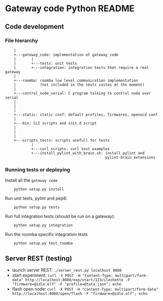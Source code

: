 Gateway code Python README
==========================


Code development
----------------

### File hierarchy ###


        |
        +---gateway_code: implementation of gateway_code
        |       |
        |       +---tests: unit tests
        |       +---integration: integration tests that require a real gateway
        |
        +---roomba: roomba low level communication implementation
        |           (not included in the tests suites at the moment)
        |
        +---control_node_serial: C program talking to control node over serial
        |
        |
        |
        +---static: static conf: default profiles, firmwares, openocd conf
        |
        +---bin: CLI scripts and init.d script
        |
        |
        |
        +---scripts_tests: scripts usefull for tests
                |
                +---curl_scripts: curl test examples
                +---install_pylint_with_brain.sh: install pylint and
                                                  pylint-brain extensions


### Running tests or deploying ###

Install all the `gateway code`

        python setup.py install


Run unit tests, pylint and pep8:

        python setup.py tests


Run full integration tests (should be run on a gateway):

        python setup.py integration


Run the roomba specific integration tests

        python setup.py test_roomba


Server REST (testing)
---------------------

* launch server REST: `./server_rest.py localhost 8080`
* start experiment:   `curl -X POST -H "Content-Type: multipart/form-data" http://localhost:8080/exp/start/123/clochette -F "firmware=@idle.elf" -F "profile=@tata.json"; echo`
* flash open node:    `curl -X POST -H "Content-Type: multipart/form-data" http://localhost:8080/open/flash -F "firmware=@idle.elf"; echo`
